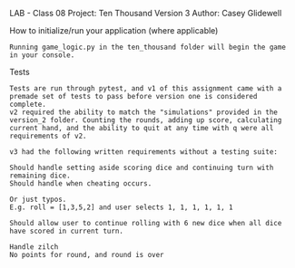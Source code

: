 
LAB - Class 08
Project: Ten Thousand Version 3
Author: Casey Glidewell

How to initialize/run your application (where applicable)

    Running game_logic.py in the ten_thousand folder will begin the game in your console.

Tests

    Tests are run through pytest, and v1 of this assignment came with a premade set of tests to pass before version one is considered complete.
    v2 required the ability to match the "simulations" provided in the version_2 folder. Counting the rounds, adding up score, calculating current hand, and the ability to quit at any time with q were all requirements of v2.

    v3 had the following written requirements without a testing suite:

    Should handle setting aside scoring dice and continuing turn with remaining dice.
    Should handle when cheating occurs.

    Or just typos.
    E.g. roll = [1,3,5,2] and user selects 1, 1, 1, 1, 1, 1

    Should allow user to continue rolling with 6 new dice when all dice have scored in current turn.

    Handle zilch
    No points for round, and round is over
